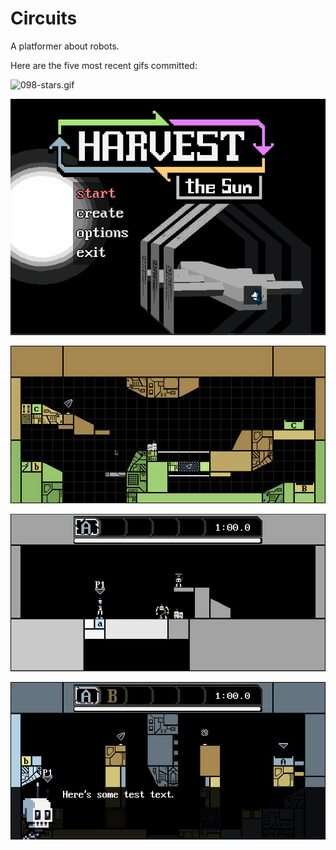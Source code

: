 # Circuits
A platformer about robots.

Here are the five most recent gifs committed:

![098-stars.gif](gifs/098-stars.gif?raw=true "098-stars")

![097-title-screen-3d.gif](gifs/097-title-screen-3d.gif?raw=true "097-title-screen-3d")

![096-json-editor.gif](gifs/096-json-editor.gif?raw=true "096-json-editor")

![095-dialog-2.gif](gifs/095-dialog-2.gif?raw=true "095-dialog-2")

![094-dialog.gif](gifs/094-dialog.gif?raw=true "094-dialog")
